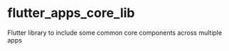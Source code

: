# flutter_apps_core_lib
Flutter library to include some common core components across multiple apps
